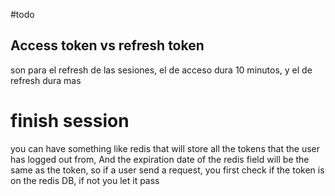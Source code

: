 #todo

## Access token vs refresh token
son para el refresh de las sesiones, el de acceso dura 10 minutos, y el de refresh dura mas


# finish session
you can have something like redis that will store all the tokens that the user has logged out from, And the expiration date of the redis field will be the same as the token, so if a user send a request, you first check if the token is on the redis DB, if not you let it pass